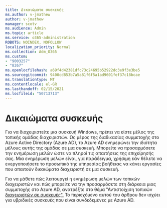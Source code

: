 ```yaml
---
title: Δικαιώματα συσκευής
ms.author: v-jmathew
author: v-jmathew
manager: scotv
ms.audience: Admin
ms.topic: article
ms.service: o365-administration
ROBOTS: NOINDEX, NOFOLLOW
localization_priority: Normal
ms.collection: Adm_O365
ms.custom:
- "9003257"
- "8267"
ms.openlocfilehash: a69f4d42381dfc73c24695b52922dc3e9f3e3be5
ms.sourcegitcommit: 9400cd853b7a5a81f6f5a1ad9601fef37c18bcae
ms.translationtype: MT
ms.contentlocale: el-GR
ms.lasthandoff: 02/15/2021
ms.locfileid: "50713713"
---
```

# <a name="device-permissions"></a>Δικαιώματα συσκευής

Για να διαχειριστείτε μια συσκευή Windows, πρέπει να είστε μέλος της τοπικής ομάδας διαχειριστών. Ως μέρος της διαδικασίας συμμετοχής στο Azure Active Directory (Azure AD), το Azure AD ενημερώνει την ιδιότητα μέλους αυτής της ομάδας σε μια συσκευή. Μπορείτε να προσαρμόσετε την ενημέρωση μελών ώστε να πληροί τις απαιτήσεις της επιχείρησής σας. Μια ενημέρωση μελών είναι, για παράδειγμα, χρήσιμη εάν θέλετε να ενεργοποιήσετε το προσωπικό της υπηρεσίας βοήθειας να κάνει εργασίες που απαιτούν δικαιώματα διαχειριστή σε μια συσκευή.

Για να μάθετε πώς λειτουργεί η ενημέρωση μελών των τοπικών διαχειριστών και πώς μπορείτε να την προσαρμόσετε στη διάρκεια μιας συμμετοχής στο Azure AD, ανατρέξτε στο θέμα "Αντιστοίχιση τοπικών [διαχειριστών σε συσκευές".](https://docs.microsoft.com/azure/active-directory/devices/assign-local-admin) Το περιεχόμενο αυτού του άρθρου δεν ισχύει για υβριδικές συσκευές που είναι συνδεδεμένες με Azure AD.
